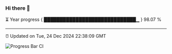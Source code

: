 ### Hi there 👋

⏳ Year progress { █████████████████████████████▁ } 98.07 %

---

⏰ Updated on Tue, 24 Dec 2024 22:38:09 GMT

![Progress Bar CI](https://github.com/IshwaranRudhara/GIT-ACTION/workflows/Progress%20Bar%20CI/badge.svg)

